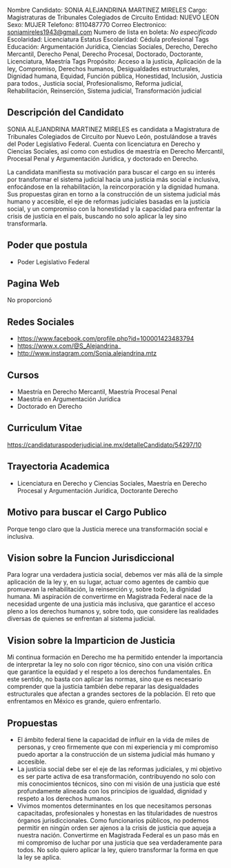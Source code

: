 Nombre Candidato: SONIA ALEJANDRINA MARTINEZ MIRELES
Cargo: Magistraturas de Tribunales Colegiados de Circuito
Entidad: NUEVO LEON
Sexo: MUJER
Telefono: 8110487770
Correo Electronico: soniamireles1943@gmail.com
Numero de lista en boleta: *No especificado*
Escolaridad: Licenciatura
Estatus Escolaridad: Cédula profesional
Tags Educación: Argumentación Jurídica, Ciencias Sociales, Derecho, Derecho Mercantil, Derecho Penal, Derecho Procesal, Doctorado, Doctorante, Licenciatura, Maestría
Tags Propósito: Acceso a la justicia, Aplicación de la ley, Compromiso, Derechos humanos, Desigualdades estructurales, Dignidad humana, Equidad, Función pública, Honestidad, Inclusión, Justicia para todos., Justicia social, Profesionalismo, Reforma judicial, Rehabilitación, Reinserción, Sistema judicial, Transformación judicial


## Descripción del Candidato 

SONIA ALEJANDRINA MARTINEZ MIRELES es candidata a Magistratura de Tribunales Colegiados de Circuito por Nuevo León, postulándose a través del Poder Legislativo Federal. Cuenta con licenciatura en Derecho y Ciencias Sociales, así como con estudios de maestría en Derecho Mercantil, Procesal Penal y Argumentación Jurídica, y doctorado en Derecho.

La candidata manifiesta su motivación para buscar el cargo en su interés por transformar el sistema judicial hacia una justicia más social e inclusiva, enfocándose en la rehabilitación, la reincorporación y la dignidad humana. Sus propuestas giran en torno a la construcción de un sistema judicial más humano y accesible, el eje de reformas judiciales basadas en la justicia social, y un compromiso con la honestidad y la capacidad para enfrentar la crisis de justicia en el país, buscando no solo aplicar la ley sino transformarla.


## Poder que postula

- Poder Legislativo Federal


## Pagina Web

No proporcionó


## Redes Sociales

- https://www.facebook.com/profile.php?id=100001423483794
- https://www.x.com/@S_Alejandrina_
- http://www.instagram.com/Sonia.alejandrina.mtz


## Cursos

- Maestría en Derecho Mercantil, Maestría Procesal Penal
- Maestría en Argumentación Jurídica
- Doctorado en Derecho


## Curriculum Vitae

https://candidaturaspoderjudicial.ine.mx/detalleCandidato/54297/10


## Trayectoria Academica

- Licenciatura en Derecho y Ciencias Sociales, Maestría en Derecho Procesal y Argumentación Jurídica, Doctorante Derecho


## Motivo para buscar el Cargo Publico

Porque tengo claro que la Justicia merece una transformación social e inclusiva.


## Vision sobre la Funcion Jurisdiccional

Para lograr una verdadera justicia social, debemos ver más allá de la simple aplicación de la ley y, en su lugar, actuar como agentes de cambio que promuevan la rehabilitación, la reinserción y, sobre todo, la dignidad humana. Mi aspiración de convertirme en Magistrada Federal nace de la necesidad urgente de una justicia más inclusiva, que garantice el acceso pleno a los derechos humanos y, sobre todo, que considere las realidades diversas de quienes se enfrentan al sistema judicial.


## Vision sobre la Imparticion de Justicia

Mi continua formación en Derecho me ha permitido entender la importancia de interpretar la ley no solo con rigor técnico, sino con una visión crítica que garantice la equidad y el respeto a los derechos fundamentales. En este sentido, no basta con aplicar las normas, sino que es necesario comprender que la justicia también debe reparar las desigualdades estructurales que afectan a grandes sectores de la población. El reto que enfrentamos en México es grande, quiero enfrentarlo.


## Propuestas

- El ámbito federal tiene la capacidad de influir en la vida de miles de personas, y creo firmemente que con mi experiencia y mi compromiso puedo aportar a la construcción de un sistema judicial más humano y accesible.
- La justicia social debe ser el eje de las reformas judiciales, y mi objetivo es ser parte activa de esa transformación, contribuyendo no solo con mis conocimientos técnicos, sino con mi visión de una justicia que esté profundamente alineada con los principios de igualdad, dignidad y respeto a los derechos humanos.
- Vivimos momentos determinantes en los que necesitamos personas capacitadas, profesionales y honestas en las titularidades de nuestros órganos jurisdiccionales. Como funcionarios públicos, no podemos permitir en ningún orden ser ajenos a la crisis de justicia que aqueja a nuestra nación. Convertirme en Magistrada Federal es un paso más en mi compromiso de luchar por una justicia que sea verdaderamente para todos. No solo quiero aplicar la ley, quiero transformar la forma en que la ley se aplica.

